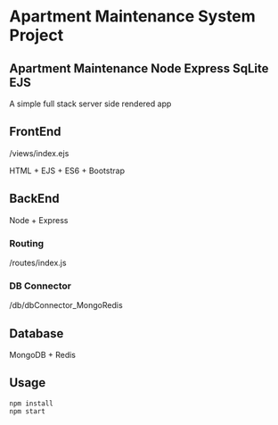 # Apartment Maintenance System Project

## Apartment Maintenance Node Express SqLite EJS

A simple full stack server side rendered app

## FrontEnd

/views/index.ejs

HTML + EJS + ES6 + Bootstrap

## BackEnd

Node + Express

### Routing

/routes/index.js

### DB Connector

/db/dbConnector_MongoRedis

## Database

MongoDB + Redis

## Usage

```
npm install
npm start
```
